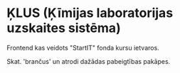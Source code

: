 # ĶLUS (Ķīmijas laboratorijas uzskaites sistēma)
Frontend kas veidots "StartIT" fonda kursu ietvaros.

Skat. 'brančus' un atrodi dažādas pabeigtības pakāpes.
